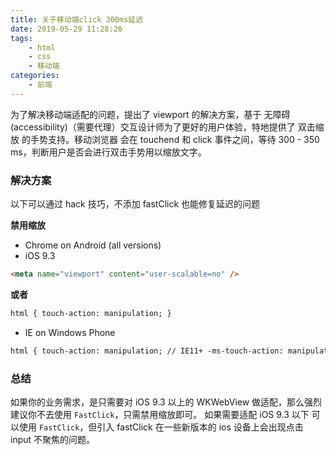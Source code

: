 ```yaml
---
title: 关于移动端click 300ms延迟
date: 2019-05-29 11:28:26
tags:
    - html
    - css
    - 移动端
categories:
    - 前端
---
```


为了解决移动端适配的问题，提出了 viewport 的解决方案，基于 无障碍(accessibility)（需要代理）交互设计师为了更好的用户体验，特地提供了 双击缩放 的手势支持。移动浏览器 会在 touchend 和 click 事件之间，等待 300 - 350 ms，判断用户是否会进行双击手势用以缩放文字。

<!-- more -->

### 解决方案

以下可以通过 hack 技巧，不添加 fastClick 也能修复延迟的问题

**禁用缩放**

-   Chrome on Android (all versions)
-   iOS 9.3

```html
<meta name="viewport" content="user-scalable=no" />
```

**或者**

```html
html { touch-action: manipulation; }
```

-   IE on Windows Phone

```html
html { touch-action: manipulation; // IE11+ -ms-touch-action: manipulation; // IE10 }
```

### 总结

如果你的业务需求，是只需要对 iOS 9.3 以上的 WKWebView 做适配，那么强烈建议你不去使用 `FastClick`，只需禁用缩放即可。
如果需要适配 iOS 9.3 以下 可以使用 `FastClick`，但引入 fastClick 在一些新版本的 ios 设备上会出现点击 input 不聚焦的问题。
